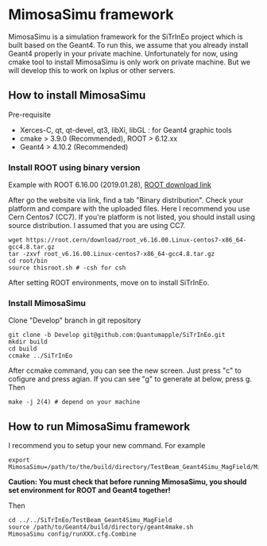 MimosaSimu framework
====================
MimosaSimu is a simulation framework for the SiTrInEo project which is built based on the Geant4. To run this, we assume that you already install Geant4 properly in your private machine. 
Unfortunately for now, using cmake tool to install MimosaSimu is only work on private machine.
But we will develop this to work on lxplus or other servers.

## How to install MimosaSimu 

Pre-requisite
- Xerces-C, qt, qt-devel, qt3, libXi, libGL : for Geant4 graphic tools
- cmake > 3.9.0 (Recommended), ROOT > 6.12.xx
- Geant4 > 4.10.2 (Recommended)

### Install ROOT using binary version

Example with ROOT 6.16.00 (2019.01.28), [ROOT download link](https://root.cern.ch/content/release-61600)

After go the website via link, find a tab "Binary distribution".
Check your platform and compare with the uploaded files.
Here I recommend you use Cern Centos7 (CC7). 
If you're platform is not listed, you should install using source distribution.
I assumed that you are using CC7.

```
wget https://root.cern/download/root_v6.16.00.Linux-centos7-x86_64-gcc4.8.tar.gz
tar -zxvf root_v6.16.00.Linux-centos7-x86_64-gcc4.8.tar.gz
cd root/bin
source thisroot.sh # -csh for csh
```

After setting ROOT environments, move on to install SiTrInEo.

### Install MimosaSimu

Clone "Develop" branch in git repository
```
git clone -b Develop git@github.com:Quantumapple/SiTrInEo.git
mkdir build
cd build
ccmake ../SiTrInEo
```
After ccmake command, you can see the new screen.
Just press "c" to cofigure and press agian.
If you can see "g" to generate at below, press g.
Then
```
make -j 2(4) # depend on your machine
```

## How to run MimosaSimu framework
I recommend you to setup your new command.
For example
```
export MimosaSimu=/path/to/the/build/directory/TestBeam_Geant4Simu_MagField/MimosaSimu
```
**Caution: You must check that before running MimosaSimu, you should set environment for ROOT and Geant4 together!**

Then
```
cd ../../SiTrInEo/TestBeam_Geant4Simu_MagField
source /path/to/Geant4/build/directory/geant4make.sh
MimosaSimu config/runXXX.cfg.Combine
```






